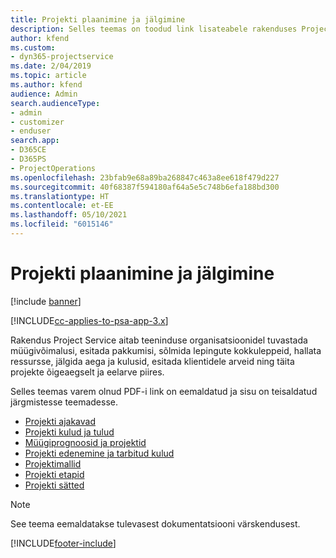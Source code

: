 ```yaml
---
title: Projekti plaanimine ja jälgimine
description: Selles teemas on toodud link lisateabele rakenduses Project Service Automation plaanimise ja jälgimise kohta.
author: kfend
ms.custom:
- dyn365-projectservice
ms.date: 2/04/2019
ms.topic: article
ms.author: kfend
audience: Admin
search.audienceType:
- admin
- customizer
- enduser
search.app:
- D365CE
- D365PS
- ProjectOperations
ms.openlocfilehash: 23bfab9e68a89ba268847c463a8ee618f479d227
ms.sourcegitcommit: 40f68387f594180af64a5e5c748b6efa188bd300
ms.translationtype: HT
ms.contentlocale: et-EE
ms.lasthandoff: 05/10/2021
ms.locfileid: "6015146"
---
```

# <a name="project-planning-and-tracking"></a>Projekti plaanimine ja jälgimine

[!include [banner](../../includes/psa-now-project-operations.md)]

[!INCLUDE[cc-applies-to-psa-app-3.x](../../includes/cc-applies-to-psa-app-3x.md)]

Rakendus Project Service aitab teeninduse organisatsioonidel tuvastada müügivõimalusi, esitada pakkumisi, sõlmida lepingute kokkuleppeid, hallata ressursse, jälgida aega ja kulusid, esitada klientidele arveid ning täita projekte õigeaegselt ja eelarve piires. 

Selles teemas varem olnud PDF-i link on eemaldatud ja sisu on teisaldatud järgmistesse teemadesse.

- [Projekti ajakavad](../project-creating.md)
- [Projekti kulud ja tulud](../project-estimating.md)
- [Müügiprognoosid ja projektid](../project-leveraging.md)
- [Projekti edenemine ja tarbitud kulud](../project-tracking.md)
- [Projektimallid](../project-templates.md)
- [Projekti etapid](../project-stages.md)
- [Projekti sätted](../project-settings.md)

> [!NOTE]
> See teema eemaldatakse tulevasest dokumentatsiooni värskendusest. 


[!INCLUDE[footer-include](../../includes/footer-banner.md)]